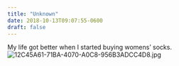 ```yaml
---
title: "Unknown"
date: 2018-10-13T09:07:55-0600
draft: false
---
```


My life got better when I started buying womens’ socks. ![12C45A61-71BA-4070-A0C8-956B3ADCC4D8.jpg](http://ianwhitney.micro.blog/uploads/2018/4b420c73b1.jpg)
